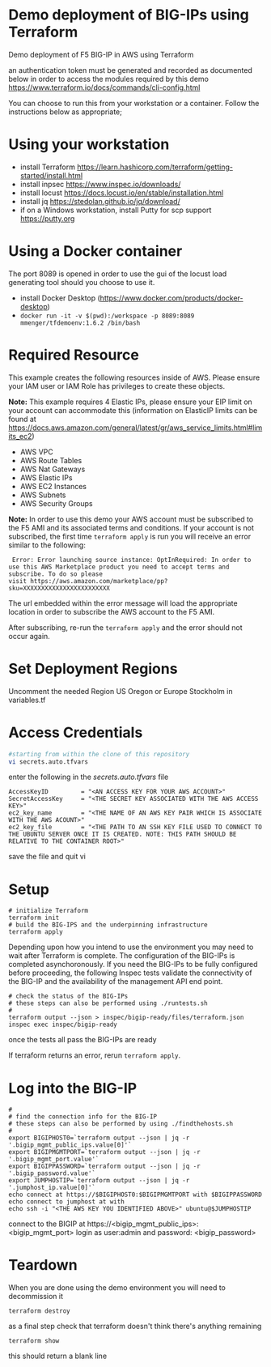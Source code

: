 # Demo deployment of BIG-IPs using Terraform
Demo deployment of F5 BIG-IP in AWS using Terraform

an authentication token must be generated and recorded as documented below in order to access the modules required by this demo
https://www.terraform.io/docs/commands/cli-config.html

You can choose to run this from your workstation or a container. Follow the instructions below as appropriate;

# Using your workstation
- install Terraform https://learn.hashicorp.com/terraform/getting-started/install.html
- install inpsec https://www.inspec.io/downloads/
- install locust https://docs.locust.io/en/stable/installation.html
- install jq https://stedolan.github.io/jq/download/
- if on a Windows workstation, install Putty for scp support https://putty.org

# Using a Docker container
The port 8089 is opened in order to use the gui of the locust load generating tool should you choose to use it.
- install Docker Desktop (https://www.docker.com/products/docker-desktop)
- `docker run -it -v $(pwd):/workspace -p 8089:8089 mmenger/tfdemoenv:1.6.2 /bin/bash`

# Required Resource
This example creates the following resources inside of AWS.  Please ensure your IAM user or IAM Role has privileges to create these objects.

**Note:** This example requires 4 Elastic IPs, please ensure your EIP limit on your account can accommodate this (information on ElasticIP limits can be found at https://docs.aws.amazon.com/general/latest/gr/aws_service_limits.html#limits_ec2)
 - AWS VPC
 - AWS Route Tables
 - AWS Nat Gateways
 - AWS Elastic IPs
 - AWS EC2 Instances
 - AWS Subnets
 - AWS Security Groups

 **Note:** In order to use this demo your AWS account must be subscribed to the F5 AMI and its associated terms and conditions. If your account is not subscribed, the first time ```terraform apply``` is run you will receive an error similar to the following:

```
 Error: Error launching source instance: OptInRequired: In order to use this AWS Marketplace product you need to accept terms and subscribe. To do so please
visit https://aws.amazon.com/marketplace/pp?sku=XXXXXXXXXXXXXXXXXXXXXXXX
```
The url embedded within the error message will load the appropriate location in order to subscribe the AWS account to the F5 AMI.

After subscribing, re-run the ```terraform apply``` and the error should not occur again.
# Set Deployment Regions

Uncomment the needed Region US Oregon or Europe Stockholm in variables.tf

# Access Credentials
```bash
#starting from within the clone of this repository
vi secrets.auto.tfvars
```
enter the following in the *secrets.auto.tfvars* file
```hcl
AccessKeyID         = "<AN ACCESS KEY FOR YOUR AWS ACCOUNT>"
SecretAccessKey     = "<THE SECRET KEY ASSOCIATED WITH THE AWS ACCESS KEY>"
ec2_key_name        = "<THE NAME OF AN AWS KEY PAIR WHICH IS ASSOCIATE WITH THE AWS ACOUNT>"
ec2_key_file        = "<THE PATH TO AN SSH KEY FILE USED TO CONNECT TO THE UBUNTU SERVER ONCE IT IS CREATED. NOTE: THIS PATH SHOULD BE RELATIVE TO THE CONTAINER ROOT>"
```
save the file and quit vi

# Setup
```hcl
# initialize Terraform
terraform init
# build the BIG-IPS and the underpinning infrastructure
terraform apply
```
Depending upon how you intend to use the environment you may need to wait after Terraform is complete. The configuration of the  BIG-IPs is completed asynchoronously. If you need the BIG-IPs to be fully configured before proceeding, the following Inspec tests validate the connectivity of the BIG-IP and the availability of the management API end point.

```
# check the status of the BIG-IPs
# these steps can also be performed using ./runtests.sh
#
terraform output --json > inspec/bigip-ready/files/terraform.json
inspec exec inspec/bigip-ready
```
once the tests all pass the BIG-IPs are ready

If terraform returns an error, rerun ```terraform apply```.

# Log into the BIG-IP
```
#
# find the connection info for the BIG-IP
# these steps can also be performed by using ./findthehosts.sh
#
export BIGIPHOST0=`terraform output --json | jq -r '.bigip_mgmt_public_ips.value[0]'`
export BIGIPMGMTPORT=`terraform output --json | jq -r '.bigip_mgmt_port.value'`
export BIGIPPASSWORD=`terraform output --json | jq -r '.bigip_password.value'`
export JUMPHOSTIP=`terraform output --json | jq -r '.jumphost_ip.value[0]'`
echo connect at https://$BIGIPHOST0:$BIGIPMGMTPORT with $BIGIPPASSWORD
echo connect to jumphost at with
echo ssh -i "<THE AWS KEY YOU IDENTIFIED ABOVE>" ubuntu@$JUMPHOSTIP
```
connect to the BIGIP at https://<bigip_mgmt_public_ips>:<bigip_mgmt_port>
login as user:admin and password: <bigip_password>

# Teardown
When you are done using the demo environment you will need to decommission it
```hcl
terraform destroy
```

as a final step check that terraform doesn't think there's anything remaining
```hcl
terraform show
```
this should return a blank line
